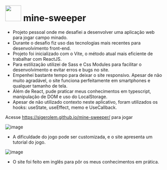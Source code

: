 # <img src="https://sigerolem.github.io/mine-sweeper/mine.svg" width="50px" > mine-sweeper 
- Projeto pessoal onde me desafiei a desenvolver uma aplicação web para jogar campo minado.
- Durante o desafio fiz uso das tecnologias mais recentes para desenvolvimento front-end.
- Projeto foi inicializado com o Vite, o método atual mais eficiente de trabalhar com ReactJS.
- Para estilização utilizei de Sass e Css Modules para facilitar o desenvolvimento e evitar erros e bugs no site.
- Empenhei bastante tempo para deixar o site responsivo. Apesar de não muito agradável, o site funciona perfeitamente em smartphones e qualquer tamanho de tela.
- Além de React, pude praticar meus conhecimentos em typescript, manipulação de DOM e uso do LocalStorage.
- Apesar de não utilizado contexto neste aplicativo, foram utilizados os hooks: useState, useEffect, memo e UseCallback.

Acesse https://sigerolem.github.io/mine-sweeper/ para jogar

![image](https://user-images.githubusercontent.com/72477661/195482562-b2508811-829e-479e-93fd-5106517b2bea.png)

- A dificuldade do jogo pode ser customizada, e o site apresenta um tutorial do jogo.

![image](https://user-images.githubusercontent.com/72477661/195482872-827398df-b979-4b4f-bed9-439969cefcdd.png)

- O site foi feito em inglês para pôr os meus conhecimentos em prática.
